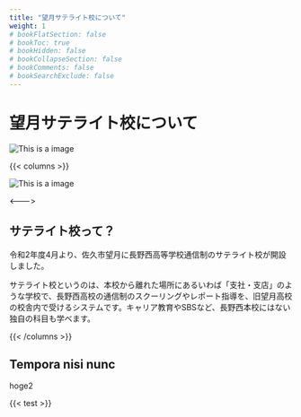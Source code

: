 ```yaml
---
title: "望月サテライト校について"
weight: 1
# bookFlatSection: false
# bookToc: true
# bookHidden: false
# bookCollapseSection: false
# bookComments: false
# bookSearchExclude: false
---
```


# 望月サテライト校について

![This is a image](https://via.placeholder.com/960x160)

{{< columns >}}

![This is a image](https://via.placeholder.com/640x480)

<--->

## サテライト校って？

令和2年度4月より、佐久市望月に長野西高等学校通信制のサテライト校が開設しました。

サテライト校というのは、本校から離れた場所にあるいわば「支社・支店」のような学校で、長野西高校の通信制のスクーリングやレポート指導を、旧望月高校の校舎内で受けるシステムです。キャリア教育やSBSなど、長野西本校にはない独自の科目も学べます。

{{< /columns >}}

## Tempora nisi nunc

hoge2

{{< test >}}